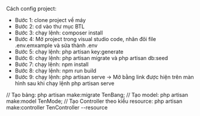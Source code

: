 Cách config project:

- Bước 1: clone project về máy
- Bước 2: cd vào thư mục BTL
- Bước 3: chạy lệnh: composer install
- Bước 4: Mở project trong visual studio code, nhân đôi file .env.emxample và sửa thành .env
- Bước 5: chạy lệnh: php artisan key:generate
- Bước 6: chạy lệnh: php artisan migrate và php artisan db:seed
- Bước 7: chạy lệnh: npm install
- Bước 8: chạy lệnh: npm run build
- Bước 9: chạy lệnh: php artisan serve
-> Mở bằng link được hiện trên màn hình sau khi chạy lệnh php artisan serve

// Tạo bảng: php artisan make:migrate TenBang;
// Tạo model: php artisan make:model TenMode;
// Tạo Controller theo kiểu resource: php artisan make:controller TenController --resource

